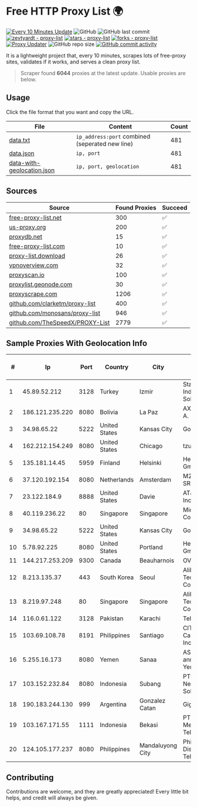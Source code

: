 
# Free HTTP Proxy List 🌍

[![Every 10 Minutes Update](https://github.com/mertguvencli/http-proxy-list/actions/workflows/main.yml/badge.svg?branch=main)](https://github.com/mertguvencli/http-proxy-list/actions/workflows/main.yml)
![GitHub](https://img.shields.io/github/license/mertguvencli/http-proxy-list)
![GitHub last commit](https://img.shields.io/github/last-commit/mertguvencli/http-proxy-list)
[![zevtyardt - proxy-list](https://img.shields.io/static/v1?label=zevtyardt&message=proxy-list&color=blue&logo=github)](https://github.com/zevtyardt/proxy-list "Go to GitHub repo")
[![stars - proxy-list](https://img.shields.io/github/stars/zevtyardt/proxy-list?style=social)](https://github.com/zevtyardt/proxy-list)
[![forks - proxy-list](https://img.shields.io/github/forks/zevtyardt/proxy-list?style=social)](https://github.com/zevtyardt/proxy-list)
[![Proxy Updater](https://github.com/zevtyardt/proxy-list/workflows/Proxy%20Updater/badge.svg)](https://github.com/zevtyardt/proxy-list/actions?query=workflow:"Proxy+Updater")
![GitHub repo size](https://img.shields.io/github/repo-size/zevtyardt/proxy-list)
[![GitHub commit activity](https://img.shields.io/github/commit-activity/m/zevtyardt/proxy-list?logo=commits)](https://github.com/zevtyardt/proxy-list/commits/main)

It is a lightweight project that, every 10 minutes, scrapes lots of free-proxy sites, validates if it works, and serves a clean proxy list.

> Scraper found **6044** proxies at the latest update. Usable proxies are below.

## Usage

Click the file format that you want and copy the URL.

|File|Content|Count|
|----|-------|-----|
|[data.txt](https://raw.githubusercontent.com/mertguvencli/http-proxy-list/main/proxy-list/data.txt)|`ip_address:port` combined (seperated new line)|481|
|[data.json](https://raw.githubusercontent.com/mertguvencli/http-proxy-list/main/proxy-list/data.json)|`ip, port`|481|
|[data-with-geolocation.json](https://raw.githubusercontent.com/mertguvencli/http-proxy-list/main/proxy-list/data-with-geolocation.json)|`ip, port, geolocation`|481|

## Sources

|Source|Found Proxies|Succeed|
|------|-------------|-------|
|[free-proxy-list.net](https://free-proxy-list.net)|300|✅|
|[us-proxy.org](https://www.us-proxy.org)|200|✅|
|[proxydb.net](http://proxydb.net)|15|✅|
|[free-proxy-list.com](https://free-proxy-list.com/?page=&port=&type%5B%5D=http&type%5B%5D=https&up_time=0&search=Search)|10|✅|
|[proxy-list.download](https://www.proxy-list.download/HTTP)|26|✅|
|[vpnoverview.com](https://vpnoverview.com/privacy/anonymous-browsing/free-proxy-servers)|32|✅|
|[proxyscan.io](https://www.proxyscan.io)|100|✅|
|[proxylist.geonode.com](https://proxylist.geonode.com/api/proxy-list?limit=300&page=1&sort_by=lastChecked&sort_type=desc&protocols=http,https)|30|✅|
|[proxyscrape.com](https://api.proxyscrape.com/v2/?request=displayproxies&protocol=http&timeout=10000&country=all&ssl=all&anonymity=all)|1206|✅|
|[github.com/clarketm/proxy-list](https://raw.githubusercontent.com/clarketm/proxy-list/master/proxy-list-raw.txt)|400|✅|
|[github.com/monosans/proxy-list](https://raw.githubusercontent.com/monosans/proxy-list/main/proxies/http.txt)|946|✅|
|[github.com/TheSpeedX/PROXY-List](https://raw.githubusercontent.com/TheSpeedX/PROXY-List/master/http.txt)|2779|✅|


## Sample Proxies With Geolocation Info

|#|Ip|Port|Country|City|Internet Service Provider|
|-|--|----|-------|----|-------------------------|
|1|45.89.52.212|3128|Turkey|Izmir|Stark Industries Solutions LTD|
|2|186.121.235.220|8080|Bolivia|La Paz|AXS Bolivia S. A.|
|3|34.98.65.22|5222|United States|Kansas City|Google LLC|
|4|162.212.154.249|8080|United States|Chicago|tzulo, inc.|
|5|135.181.14.45|5959|Finland|Helsinki|Hetzner Online GmbH|
|6|37.120.192.154|8080|Netherlands|Amsterdam|M247 Europe SRL|
|7|23.122.184.9|8888|United States|Davie|AT&T Services, Inc.|
|8|40.119.236.22|80|Singapore|Singapore|Microsoft Corporation|
|9|34.98.65.22|5222|United States|Kansas City|Google LLC|
|10|5.78.92.225|8080|United States|Portland|Hetzner Online GmbH|
|11|144.217.253.209|9300|Canada|Beauharnois|OVH SAS|
|12|8.213.135.37|443|South Korea|Seoul|Alibaba (US) Technology Co., Ltd.|
|13|8.219.97.248|80|Singapore|Singapore|Alibaba (US) Technology Co., Ltd.|
|14|116.0.61.122|3128|Pakistan|Karachi|Telecard|
|15|103.69.108.78|8191|Philippines|Santiago|CITI Cableworld Inc.|
|16|5.255.16.173|8080|Yemen|Sanaa|AS30873 annoucement YemenNet|
|17|103.152.232.84|8080|Indonesia|Subang|PT Kingpolah Network Solutions|
|18|190.183.244.130|999|Argentina|Gonzalez Catan|Gigared S.A.|
|19|103.167.171.55|1111|Indonesia|Bekasi|PT Rajeg Media Telekomunikasi|
|20|124.105.177.237|8080|Philippines|Mandaluyong City|Philippine Long Distance Telephone Co.|



## Contributing

Contributions are welcome, and they are greatly appreciated! Every
little bit helps, and credit will always be given.

